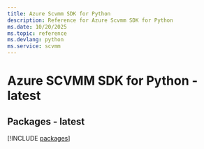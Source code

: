 ```yaml
---
title: Azure Scvmm SDK for Python
description: Reference for Azure Scvmm SDK for Python
ms.date: 10/20/2025
ms.topic: reference
ms.devlang: python
ms.service: scvmm
---
```

# Azure SCVMM SDK for Python - latest
## Packages - latest
[!INCLUDE [packages](scvmm-index.md)]